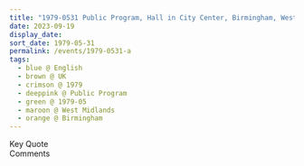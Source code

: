 ```yaml
---
title: "1979-0531 Public Program, Hall in City Center, Birmingham, West Midlands, UK"
date: 2023-09-19
display_date: 
sort_date: 1979-05-31
permalink: /events/1979-0531-a
tags:
  - blue @ English
  - brown @ UK
  - crimson @ 1979
  - deeppink @ Public Program
  - green @ 1979-05
  - maroon @ West Midlands
  - orange @ Birmingham
---
```


<wave-list>
  <list-title color="green" width="75">Key Quote</list-title>
  <list-item color="BlanchedAlmond"  width="200"></list-item>
  <list-item color="Lavender"></list-item>
  <list-item color="BlanchedAlmond"></list-item>
</wave-list>

<br>

<wave-list>
  <list-title color="green" width="75">Comments</list-title>
  <list-item color="BlanchedAlmond"  width="200"></list-item>
  <list-item color="Lavender"></list-item>
  <list-item color="BlanchedAlmond"></list-item>
</wave-list>